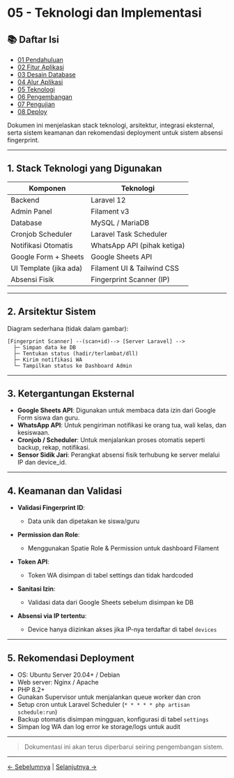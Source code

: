  # 05 - Teknologi dan Implementasi
## 📚 Daftar Isi
- [01 Pendahuluan](01-pendahuluan.md)
- [02 Fitur Aplikasi](02-fitur-aplikasi.md)
- [03 Desain Database](03-desain-database.md)
- [04 Alur Aplikasi](04-alur-aplikasi.md)
- [05 Teknologi](05-teknologi.md)
- [06 Pengembangan](06-pengembangan.md)
- [07 Pengujian](07-pengujian.md)
- [08 Deploy](08-deploy.md)


Dokumen ini menjelaskan stack teknologi, arsitektur, integrasi eksternal, serta sistem keamanan dan rekomendasi deployment untuk sistem absensi fingerprint.

---

## 1. Stack Teknologi yang Digunakan

| Komponen               | Teknologi                   |
| ---------------------- | --------------------------- |
| Backend                | Laravel 12                  |
| Admin Panel            | Filament v3                 |
| Database               | MySQL / MariaDB             |
| Cronjob Scheduler      | Laravel Task Scheduler      |
| Notifikasi Otomatis    | WhatsApp API (pihak ketiga) |
| Google Form + Sheets   | Google Sheets API           |
| UI Template (jika ada) | Filament UI & Tailwind CSS  |
| Absensi Fisik          | Fingerprint Scanner (IP)    |

---

## 2. Arsitektur Sistem

Diagram sederhana (tidak dalam gambar):

```
[Fingerprint Scanner] --(scan+id)--> [Server Laravel] -->
  ├─ Simpan data ke DB
  ├─ Tentukan status (hadir/terlambat/dll)
  ├─ Kirim notifikasi WA
  └─ Tampilkan status ke Dashboard Admin
```

---

## 3. Ketergantungan Eksternal

* **Google Sheets API**: Digunakan untuk membaca data izin dari Google Form siswa dan guru.
* **WhatsApp API**: Untuk pengiriman notifikasi ke orang tua, wali kelas, dan kesiswaan.
* **Cronjob / Scheduler**: Untuk menjalankan proses otomatis seperti backup, rekap, notifikasi.
* **Sensor Sidik Jari**: Perangkat absensi fisik terhubung ke server melalui IP dan device\_id.

---

## 4. Keamanan dan Validasi

* **Validasi Fingerprint ID**:

  * Data unik dan dipetakan ke siswa/guru
* **Permission dan Role**:

  * Menggunakan Spatie Role & Permission untuk dashboard Filament
* **Token API**:

  * Token WA disimpan di tabel settings dan tidak hardcoded
* **Sanitasi Izin**:

  * Validasi data dari Google Sheets sebelum disimpan ke DB
* **Absensi via IP tertentu**:

  * Device hanya diizinkan akses jika IP-nya terdaftar di tabel `devices`

---

## 5. Rekomendasi Deployment

* OS: Ubuntu Server 20.04+ / Debian
* Web server: Nginx / Apache
* PHP 8.2+
* Gunakan Supervisor untuk menjalankan queue worker dan cron
* Setup cron untuk Laravel Scheduler (`* * * * * php artisan schedule:run`)
* Backup otomatis disimpan mingguan, konfigurasi di tabel `settings`
* Simpan log WA dan log error ke storage/logs untuk audit

---

> Dokumentasi ini akan terus diperbarui seiring pengembangan sistem.


---

[← Sebelumnya](04-alur-aplikasi.md) | [Selanjutnya →](06-pengembangan.md)